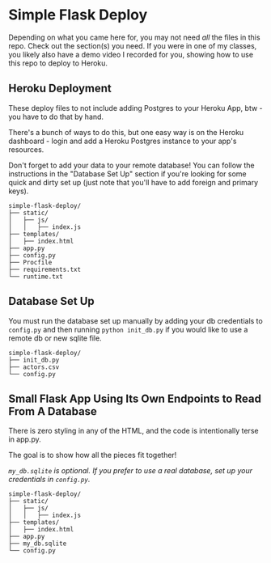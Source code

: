 # Simple Flask Deploy

Depending on what you came here for, you may not need _all_ the files in this repo. Check out the section(s) you need. If you were in one of my classes, you likely also have a demo video I recorded for you, showing how to use this repo to deploy to Heroku.

## Heroku Deployment

These deploy files to not include adding Postgres to your Heroku App, btw - you have to do that by hand.

There's a bunch of ways to do this, but one easy way is on the Heroku dashboard - login and add a Heroku Postgres instance to your app's resources.

Don't forget to add your data to your remote database! You can follow the instructions in the "Database Set Up" section if you're looking for some quick and dirty set up (just note that you'll have to add foreign and primary keys).

```
simple-flask-deploy/
├── static/
│   ├── js/
│   │   ├── index.js
├── templates/
│   ├── index.html
├── app.py
├── config.py
├── Procfile
├── requirements.txt
└── runtime.txt
```

## Database Set Up

You must run the database set up manually by adding your db credentials to `config.py` and then running `python init_db.py` if you would like to use a remote db or new sqlite file.

```
simple-flask-deploy/
├── init_db.py
├── actors.csv
└── config.py
```

## Small Flask App Using Its Own Endpoints to Read From A Database

There is zero styling in any of the HTML, and the code is intentionally terse in app.py. 

The goal is to show how all the pieces fit together!

_`my_db.sqlite` is optional. If you prefer to use a real database, set up your credentials in `config.py`._

```
simple-flask-deploy/
├── static/
│   ├── js/
│   │   ├── index.js
├── templates/
│   ├── index.html
├── app.py
├── my_db.sqlite
└── config.py
```